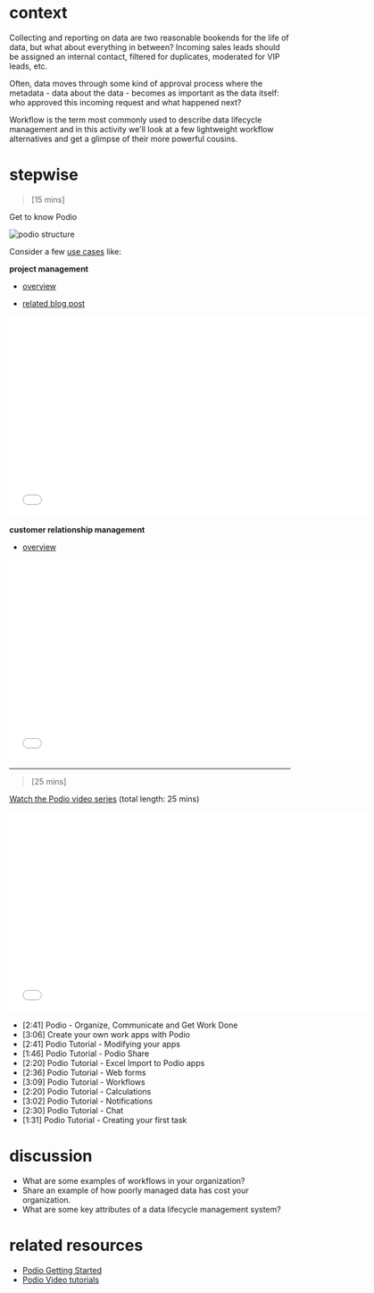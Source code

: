 # context
Collecting and reporting on data are two reasonable bookends for the life of data, but what about everything in between?  Incoming sales leads should be assigned an internal contact, filtered for duplicates, moderated for VIP leads, etc.  

Often, data moves through some kind of approval process where the metadata - data about the data - becomes as important as the data itself: who approved this incoming request and what happened next?

Workflow is the term most commonly used to describe data lifecycle management and in this activity we'll look at a few lightweight workflow alternatives and get a glimpse of their more powerful cousins.

# stepwise

> [15 mins]

Get to know Podio

![podio structure](http://cl.ly/image/1d091y0p1s00/podio-structure.png)

Consider a few [use cases](https://company.podio.com/product) like:

**project management**

- [overview](https://company.podio.com/project-management-software)

- [related blog post](http://blog.podio.com/2012/03/29/101-questions-about-using-podio-for-project-management)

<iframe width="640" height="360" src="//www.youtube.com/embed/DR1cMuhUfA4?rel=0" frameborder="0" allowfullscreen></iframe>

**customer relationship management**

- [overview](https://company.podio.com/crm-software)

<iframe width="640" height="360" src="//www.youtube.com/embed/A2wbdf_Zxw4?rel=0" frameborder="0" allowfullscreen></iframe>

---

> [25 mins]

[Watch the Podio video series](https://www.youtube.com/watch?v=ctqCG1WCFtU&list=PL76E6E2E6C1C786E2) (total length: 25 mins)

<iframe width="640" height="360" src="//www.youtube.com/embed/ctqCG1WCFtU?list=PL76E6E2E6C1C786E2" frameborder="0" allowfullscreen></iframe>

- [2:41] Podio - Organize, Communicate and Get Work Done
- [3:06] Create your own work apps with Podio
- [2:41] Podio Tutorial - Modifying your apps
- [1:46] Podio Tutorial - Podio Share
- [2:20] Podio Tutorial - Excel Import to Podio apps
- [2:36] Podio Tutorial - Web forms
- [3:09] Podio Tutorial - Workflows
- [2:20] Podio Tutorial - Calculations
- [3:02] Podio Tutorial - Notifications
- [2:30] Podio Tutorial - Chat
- [1:31] Podio Tutorial - Creating your first task


# discussion

- What are some examples of workflows in your organization?
- Share an example of how poorly managed data has cost your organization.
- What are some key attributes of a data lifecycle management system?

# related resources

- [Podio Getting Started](https://help.podio.com/hc/en-us/categories/200095648-Getting-started)
- [Podio Video tutorials](https://help.podio.com/hc/en-us/sections/200260988-Video-Tutorials)

